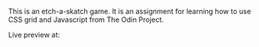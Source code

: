This is an etch-a-skatch game. 
It is an assignment for learning how to use CSS grid and Javascript from The Odin Project.

Live preview at: